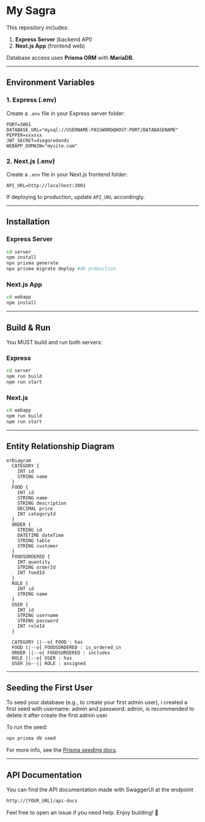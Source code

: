 # My Sagra

This repository includes:

1. **Express Server** (backend API)
2. **Next.js App** (frontend web)

Database access uses **Prisma ORM** with **MariaDB**.

---

## Environment Variables

### 1. Express (.env)
Create a `.env` file in your Express server folder:

```env
PORT=3001
DATABASE_URL="mysql://USERNAME:PASSWORD@HOST:PORT/DATABASENAME"
PEPPER=xxxxxx
JWT_SECRET=diegoredondi
WEBAPP_DOMAIN="mysite.com"
```

### 2. Next.js (.env)
Create a `.env` file in your Next.js frontend folder:

```env
API_URL=http://localhost:3001
```
If deploying to production, update `API_URL` accordingly.

---

## Installation

### Express Server

```bash
cd server
npm install
npx prisma generate
npx prisma migrate deploy #db prdouction
```

### Next.js App

```bash
cd webapp
npm install
```

---

## Build & Run

You MUST build and run both servers:

### Express

```bash
cd server
npm run build
npm run start
```

### Next.js

```bash
cd webapp
npm run build
npm run start
```
---

## Entity Relationship Diagram

```mermaid
erDiagram
  CATEGORY {
    INT id
    STRING name
  }
  FOOD {
    INT id
    STRING name
    STRING description
    DECIMAL price
    INT categoryId
  }
  ORDER {
    STRING id
    DATETIME dateTime
    STRING table
    STRING customer
  }
  FOODSORDERED {
    INT quantity
    STRING orderId
    INT foodId
  }
  ROLE {
    INT id
    STRING name
  }
  USER {
    INT id
    STRING username
    STRING password
    INT roleId
  }

  CATEGORY ||--o{ FOOD : has
  FOOD ||--o{ FOODSORDERED : is_ordered_in
  ORDER ||--o{ FOODSORDERED : includes
  ROLE ||--o{ USER : has
  USER }o--|| ROLE : assigned
```
---

## Seeding the First User

To seed your database (e.g., to create your first admin user), i created a first seed with username: admin and password: admin, is recommended to delete it after create the first admin user

To run the seed:
```bash
npx prisma db seed
```
For more info, see the [Prisma seeding docs](https://www.prisma.io/docs/orm/prisma-migrate/workflows/seeding).

---

## API Documentation

You can find the API documentation made with SwaggerUI at the endpoint

```bash
http://[YOUR_URL]/api-docs
```

Feel free to open an issue if you need help. Enjoy building! 🚀
